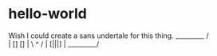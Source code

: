 # hello-world
Wish I could create a sans undertale for this thing.
    _________
  /           \
 |   []   []   |
  \     ^     /
  |   [|||]   |
   \_________/
